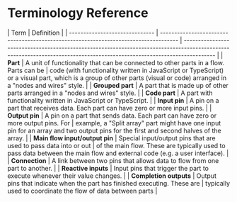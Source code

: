 # Terminology Reference

| Term                           | Definition                                                                           |
| ------------------------------ | ------------------------------------------------------------------------------------ | ----------------------------------------------------------------------------------------------------------------------------------------------------------------------- |
| **Part**                       | A unit of functionality that can be connected to other parts in a flow. Parts can be | code (with functionality written in JavaScript or TypeScript) or a visual part, which is a group of other parts (visual or code) arranged in a "nodes and wires" style. |
| **Grouped part**               | A part that is made up of other parts arranged in a "nodes and wires" style.         |
| **Code part**                  | A part with functionality written in JavaScript or TypeScript.                       |
| **Input pin**                  | A pin on a part that receives data. Each part can have zero or more input pins.      |
| **Output pin**                 | A pin on a part that sends data. Each part can have zero or more output pins. For    | example, a "Split array" part might have one input pin for an array and two output pins for the first and second halves of the array.                                   |
| **Main flow input/output pin** | Special input/output pins that are used to pass data into or out                     | of the main flow. These are typically used to pass data between the main flow and external code (e.g. a user interface).                                                |
| **Connection**                 | A link between two pins that allows data to flow from one part to another.           |
| **Reactive inputs**            | Input pins that trigger the part to execute whenever their value changes.            |
| **Completion outputs**         | Output pins that indicate when the part has finished executing. These are            | typically used to coordinate the flow of data between parts                                                                                                             |
